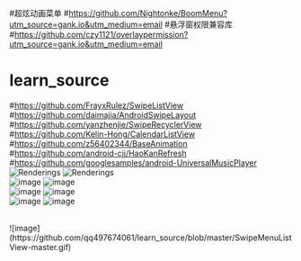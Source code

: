 
#超炫动画菜单
#https://github.com/Nightonke/BoomMenu?utm_source=gank.io&utm_medium=email
#悬浮窗权限兼容库
#https://github.com/czy1121/overlaypermission?utm_source=gank.io&utm_medium=email
# learn_source
#https://github.com/FrayxRulez/SwipeListView
#https://github.com/daimajia/AndroidSwipeLayout
#https://github.com/yanzhenjie/SwipeRecyclerView
#https://github.com/Kelin-Hong/CalendarListView
#https://github.com/z56402344/BaseAnimation
#https://github.com/android-cjj/HaoKanRefresh
#https://github.com/googlesamples/android-UniversalMusicPlayer
![Renderings](https://github.com/qq497674061/learn_source/blob/master/LineCharView.gif) 
![Renderings](https://github.com/qq497674061/learn_source/blob/master/wireframe.gif) 
<br/>
![image](https://github.com/qq497674061/learn_source/blob/master/FoldLine.gif)
![image](https://github.com/qq497674061/learn_source/blob/master/CustomViewDemo.gif)
<br/>
![image](https://github.com/qq497674061/learn_source/blob/master/AVLoadingIndicatorView.gif)
![image](https://github.com/qq497674061/learn_source/blob/master/ViewPagerGalleryDemo-master.gif)
<br/>
![image](https://github.com/qq497674061/learn_source/blob/master/Animations.gif)
![image](https://github.com/qq497674061/learn_source/blob/master/SlidingPaneLayoutDemo-master.gif)

<br/>
![image](https://github.com/qq497674061/learn_source/blob/master/SwipeMenuListView-master.gif)




